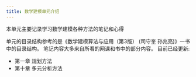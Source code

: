 ```yaml
---
title: 数学建模单元介绍
---
```

本单元主要记录学习数学建模各种方法的笔记和心得


单元的目录结构参考的是《数学建模算法与应用（第3版） (司守奎 孙兆亮)》一书中的目录结构。
笔记内容大多来自所看的网课和书中的部分内容。
目前已经更新:

- 第一章 规划方法
- 第十章 多元分析方法